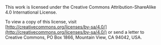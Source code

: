 This work is licensed under the Creative Commons Attribution-ShareAlike 4.0 International License.

To view a copy of this license, visit [http://creativecommons.org/licenses/by-sa/4.0/](http://creativecommons.org/licenses/by-sa/4.0/) or 
send a letter to Creative Commons, PO Box 1866, Mountain View, CA 94042, USA.

